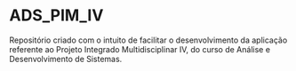 # ADS_PIM_IV
Repositório criado com o intuito de facilitar o desenvolvimento da aplicação referente ao Projeto Integrado Multidisciplinar IV, do curso de Análise e Desenvolvimento de Sistemas.
